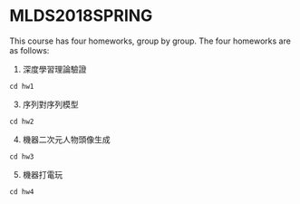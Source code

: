 # MLDS2018SPRING
This course has four homeworks, group by group.
The four homeworks are as follows:
1. 深度學習理論驗證
```
cd hw1
```
3. 序列對序列模型
```
cd hw2
```
4. 機器二次元人物頭像生成
```
cd hw3
```
5. 機器打電玩
```
cd hw4
```
